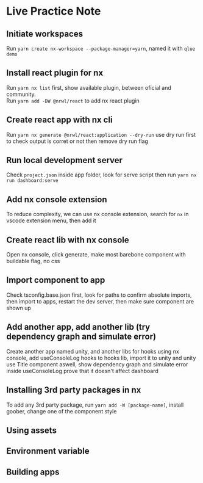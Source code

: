 # Live Practice Note

## Initiate workspaces

Run `yarn create nx-workspace --package-manager=yarn`, named it with `qlue demo`

## Install react plugin for nx

Run `yarn nx list` first, show available plugin, between oficial and community.<br>
Run `yarn add -DW @nrwl/react` to add nx react plugin

## Create react app with nx cli

Run `yarn nx generate @nrwl/react:application --dry-run` use dry run first to check output is corret or not then remove dry run flag

## Run local development server

Check `project.json` inside app folder, look for serve script then run `yarn nx run dashboard:serve`

## Add nx console extension

To reduce complexity, we can use nx console extension, search for `nx` in vscode extension menu, then add it

## Create react lib with nx console

Open nx console, click generate, make most barebone component with buildable flag, no css

## Import component to app

Check tsconfig.base.json first, look for paths to confirm absolute imports, then import to apps, restart the dev server, then make sure component are shown up

## Add another app, add another lib (try dependency graph and simulate error)

Create another app named unity, and another libs for hooks using nx console, add useConsoleLog hooks to hooks lib, import it to unity and unity use Title component aswell, show dependency graph and simulate error inside useConsoleLog prove that it doesn't affect dashboard

## Installing 3rd party packages in nx

To add any 3rd party package, run `yarn add -W [package-name]`, install goober, change one of the component style

## Using assets

## Environment variable

## Building apps
